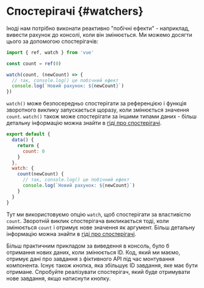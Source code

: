 # Спостерігачі {#watchers}

Іноді нам потрібно виконати реактивно "побічні ефекти" - наприклад, вивести рахунок до консолі, коли він змінюється. Ми можемо досягти цього за допомогою спостерігачів:

<div class="composition-api">

```js
import { ref, watch } from 'vue'

const count = ref(0)

watch(count, (newCount) => {
  // так, console.log() це побічний ефект
  console.log(`Новий рахунок: ${newCount}`)
})
```

`watch()` може безпосередньо спостерігати за референцією і функція зворотного виклику запускається щоразу, коли змінюється значення `count`. `watch()` також може спостерігати за іншими типами даних - більш детальну інформацію можна знайти в <a target="_blank" href="/guide/essentials/watchers.html">гіді про спостерігачі</a>.

</div>
<div class="options-api">

```js
export default {
  data() {
    return {
      count: 0
    }
  },
  watch: {
    count(newCount) {
      // так, console.log() це побічний ефект
      console.log(`Новий рахунок: ${newCount}`)
    }
  }
}
```

Тут ми використовуємо опцію `watch`, щоб спостерігати за властивістю `count`. Зворотній виклик спостерігача викликається тоді, коли змінюється `count` і отримує нове значення як аргумент. Більш детальну інформацію можна знайти в <a target="_blank" href="/guide/essentials/watchers.html">гіді про спостерігачі</a>.

</div>

Більш практичним прикладом за виведення в консоль, було б отримання нових даних, коли змінюється ID. Код, який ми маємо, отримує дані про завдання з фіктивного API під час монтування компонента. Існує також кнопка, яка збільшує ID завдання, яке має бути отримане. Спробуйте реалізувати спостерігач, який буде отримувати нове завдання, якщо натиснути кнопку.
